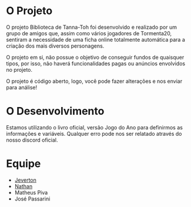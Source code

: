 # O Projeto
O projeto Biblioteca de Tanna-Toh foi desenvolvido e realizado por um grupo de amigos que, assim como vários jogadores
de Tormenta20, sentiram a necessidade de uma ficha online totalmente automática para a criação dos mais diversos personagens.

O projeto em si, não possue o objetivo de conseguir fundos de quaisquer tipos, por isso, não haverá funcionalidades pagas ou
anúncios envolvidos no projeto.

O projeto é código aberto, logo, você pode fazer alterações e nos enviar para análise!

# O Desenvolvimento
Estamos utilizando o livro oficial, versão Jogo do Ano para definirmos as informações e variáveis. Qualquer erro pode nos ser
relatado através do nosso discord oficial.

# Equipe
- [Jeverton](https://github.com/jevrton)
- [Nathan](https://github.com/NathanGabrielViacelliFernandes)
- Matheus Piva
- José Passarini
